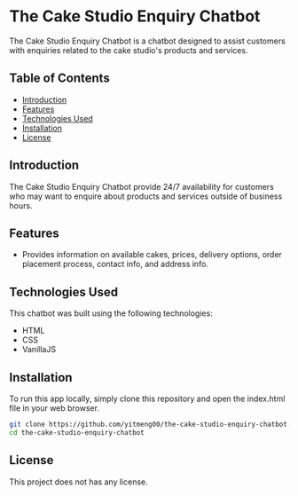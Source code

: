 # The Cake Studio Enquiry Chatbot

The Cake Studio Enquiry Chatbot is a chatbot designed to assist customers with enquiries related to the cake studio's products and services.

## Table of Contents

- [Introduction](#introduction)
- [Features](#features)
- [Technologies Used](#technologies-used)
- [Installation](#installation)
- [License](#license)

## Introduction

The Cake Studio Enquiry Chatbot provide 24/7 availability for customers who may want to enquire about products and services outside of business hours.

## Features

- Provides information on available cakes, prices, delivery options, order placement process, contact info, and address info.

## Technologies Used

This chatbot was built using the following technologies:

- HTML
- CSS
- VanillaJS

## Installation

To run this app locally, simply clone this repository and open the index.html file in your web browser.

```bash
git clone https://github.com/yitmeng00/the-cake-studio-enquiry-chatbot.git
cd the-cake-studio-enquiry-chatbot
```

## License
This project does not has any license.